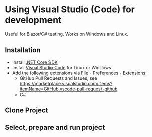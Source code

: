 # Using Visual Studio (Code) for development

Useful for Blazor/C# testing. Works on Windows and Linux.

## Installation

- Install [.NET Core SDK](https://docs.microsoft.com/en-us/dotnet/core/install/linux-ubuntu#1804-)
- Install [Visual Studio Code](https://code.visualstudio.com/Download) for Linux or Windows
- Add the following extensions via File - Preferences - Extensions: 
  - GitHub Pull Requests and Issues, see <https://marketplace.visualstudio.com/items?itemName=GitHub.vscode-pull-request-github>
  - C#
  
## Clone Project


## Select, prepare and run project
